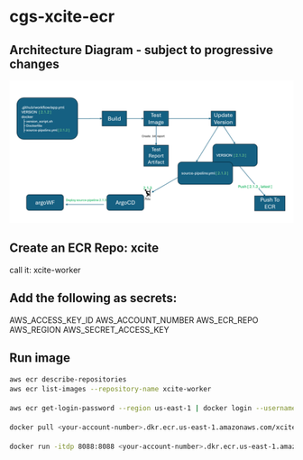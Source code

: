 # cgs-xcite-ecr

## Architecture Diagram - subject to progressive changes 

![version-1](images/version-1.png)


## Create an ECR Repo: xcite
call it: xcite-worker

## Add the following as secrets: 

AWS_ACCESS_KEY_ID
AWS_ACCOUNT_NUMBER
AWS_ECR_REPO
AWS_REGION
AWS_SECRET_ACCESS_KEY


## Run image
```sh
aws ecr describe-repositories
aws ecr list-images --repository-name xcite-worker

aws ecr get-login-password --region us-east-1 | docker login --username AWS --password-stdin <your-account-number>.dkr.ecr.us-east-1.amazonaws.com

docker pull <your-account-number>.dkr.ecr.us-east-1.amazonaws.com/xcite:latest

docker run -itdp 8088:8088 <your-account-number>.dkr.ecr.us-east-1.amazonaws.com/xcite:latest
```